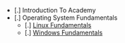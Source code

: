 - [.] Introduction To Academy
- [.]  Operating System Fundamentals
	- [.] [Linux Fundamentals](https://academy.hackthebox.com/module/details/18)
	- [.] [Windows Fundamentals](https://academy.hackthebox.com/module/details/49)